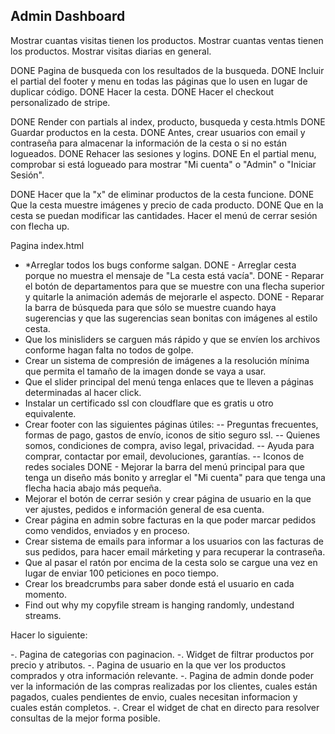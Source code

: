 Admin Dashboard
----------------

Mostrar cuantas visitas tienen los productos.
Mostrar cuantas ventas tienen los productos.
Mostrar visitas diarias en general.

DONE Pagina de busqueda con los resultados de la busqueda.
DONE Incluir el partial del footer y menu en todas las páginas que lo usen en lugar de duplicar código.
DONE Hacer la cesta.
DONE Hacer el checkout personalizado de stripe.

DONE Render con partials al index, producto, busqueda y cesta.htmls
DONE Guardar productos en la cesta. DONE Antes, crear usuarios con email y contraseña para almacenar la información de la cesta o si no están logueados.
DONE Rehacer las sesiones y logins. 
DONE En el partial menu, comprobar si está logueado para mostrar "Mi cuenta" o "Admin" o "Iniciar Sesión".

DONE Hacer que la "x" de eliminar productos de la cesta funcione.
DONE Que la cesta muestre imágenes y precio de cada producto.
DONE Que en la cesta se puedan modificar las cantidades.
Hacer el menú de cerrar sesión con flecha up.

Pagina index.html

- *Arreglar todos los bugs conforme salgan.
DONE - Arreglar cesta porque no muestra el mensaje de "La cesta está vacía".
DONE - Reparar el botón de departamentos para que se muestre con una flecha superior y quitarle la animación además de mejorarle el aspecto.
DONE - Reparar la barra de búsqueda para que sólo se muestre cuando haya sugerencias y que las sugerencias sean bonitas con imágenes al estilo cesta.
- Que los minisliders se carguen más rápido y que se envíen los archivos conforme hagan falta no todos de golpe.
- Crear un sistema de compresión de imágenes a la resolución mínima que permita el tamaño de la imagen donde se vaya a usar.
- Que el slider principal del menú tenga enlaces que te lleven a páginas determinadas al hacer click.
- Instalar un certificado ssl con cloudflare que es gratis u otro equivalente.
- Crear footer con las siguientes páginas útiles: 
-- Preguntas frecuentes, formas de pago, gastos de envío, iconos de sitio seguro ssl.
-- Quienes somos, condiciones de compra, aviso legal, privacidad.
-- Ayuda para comprar, contactar por email, devoluciones, garantías.
-- Iconos de redes sociales
DONE - Mejorar la barra del menú principal para que tenga un diseño más bonito y arreglar el "Mi cuenta" para que tenga una flecha hacia abajo más pequeña.
- Mejorar el botón de cerrar sesión y crear página de usuario en la que ver ajustes, pedidos e información general de esa cuenta.
- Crear página en admin sobre facturas en la que poder marcar pedidos como vendidos, enviados y en proceso.
- Crear sistema de emails para informar a los usuarios con las facturas de sus pedidos, para hacer email márketing y para recuperar la contraseña.
- Que al pasar el ratón por encima de la cesta solo se cargue una vez en lugar de enviar 100 peticiones en poco tiempo.
- Crear los breadcrumbs para saber donde está el usuario en cada momento.
- Find out why my copyfile stream is hanging randomly, undestand streams.

Hacer lo siguiente:

-. Pagina de categorias con paginacion.
-. Widget de filtrar productos por precio y atributos.
-. Pagina de usuario en la que ver los productos comprados y otra información relevante.
-. Pagina de admin donde poder ver la información de las compras realizadas por los clientes, cuales están pagados, cuales pendientes de envio, cuales necesitan informacion y cuales están completos.
-. Crear el widget de chat en directo para resolver consultas de la mejor forma posible.
